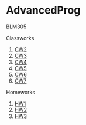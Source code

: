 # AdvancedProg

BLM305

Classworks
1. [CW2](https://celilreha.github.io/AdvancedProg/CW2/CW_Array.html)
2. [CW3](https://celilreha.github.io/AdvancedProg/CW3/inspector.html)
3. [CW4](https://celilreha.github.io/AdvancedProg)
4. [CW5](https://celilreha.github.io/AdvancedProg/CW5)
5. [CW6](https://celilreha.github.io/AdvancedProg/CW6)
6. [CW7](https://celilreha.github.io/AdvancedProg/CW7)

Homeworks

1. [HW1](https://celilreha.github.io/AdvancedProg/HW1/HW_Array.html)
2. [HW2](https://celilreha.github.io/AdvancedProg/HW2/Database.html)
3. [HW3](https://celilreha.github.io/AdvancedProg/HW3)
